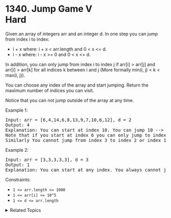 # 1340. Jump Game V<br> Hard

Given an array of integers arr and an integer d. In one step you can jump from index i to index:

- i + x where: i + x < arr.length and 0 < x <= d.
- i - x where: i - x >= 0 and 0 < x <= d.

In addition, you can only jump from index i to index j if arr[i] > arr[j] and arr[i] > arr[k] for all indices k between i and j (More formally min(i, j) < k < max(i, j)).

You can choose any index of the array and start jumping. Return the maximum number of indices you can visit.

Notice that you can not jump outside of the array at any time.

Example 1:

<pre>
Input: arr = [6,4,14,6,8,13,9,7,10,6,12], d = 2
Output: 4
Explanation: You can start at index 10. You can jump 10 --> 8 --> 6 --> 7 as shown.
Note that if you start at index 6 you can only jump to index 7. You cannot jump to index 5 because 13 > 9. You cannot jump to index 4 because index 5 is between index 4 and 6 and 13 > 9.
Similarly You cannot jump from index 3 to index 2 or index 1.
</pre>

Example 2:

<pre>
Input: arr = [3,3,3,3,3], d = 3
Output: 1
Explanation: You can start at any index. You always cannot jump to any index.
</pre>

Constraints:

- `1 <= arr.length <= 1000`
- `1 <= arr[i] <= 10^5`
- `1 <= d <= arr.length`

<details>

<summary> Related Topics </summary>

-   `Dynamic Programming`
-   `Monotonic Stack`

</details>
